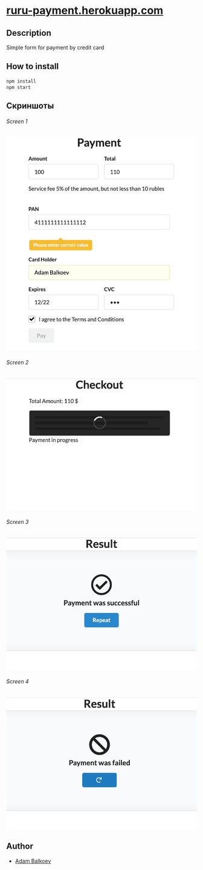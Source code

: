 # [ruru-payment.herokuapp.com](https://ruru-ru.herokuapp.com)

## Description
Simple form for payment by credit card

## How to install
```
npm install
npm start
```

## Скриншоты
###### Screen 1
![screen1](https://github.com/balkoev/ruru/blob/master/screenshots/1.png)
###### Screen 2
![screen2](https://github.com/balkoev/ruru/blob/master/screenshots/2.png)
###### Screen 3
![screen3](https://github.com/balkoev/ruru/blob/master/screenshots/3.png)
###### Screen 4
![screen4](https://github.com/balkoev/ruru/blob/master/screenshots/4.png)

## Author
- [Adam Balkoev](https://github.com/balkoev)
